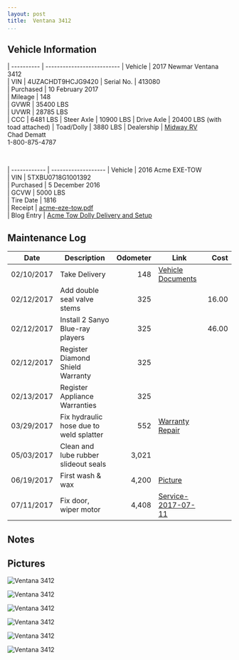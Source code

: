```yaml
---
layout: post  
title:  Ventana 3412
...
```


## Vehicle Information

| ---------- | -------------------------- 
| Vehicle    | 2017 Newmar Ventana 3412                                               
| VIN        | 4UZACHDT9HCJG9420
| Serial No. | 413080                                                                 
| Purchased  | 10 February 2017                                                       
| Mileage    | 148                                                                    
| GVWR       | 35400 LBS                                                              
| UVWR       | 28785 LBS                                                              
| CCC        | 6481  LBS
| Steer Axle | 10900 LBS
| Drive Axle | 20400 LBS (with toad attached)
| Toad/Dolly | 3880  LBS
| Dealership | [Midway RV](http://www.midwayrv.com/)<br>Chad Dematt<br>1-800-875-4787 

&nbsp;

| ------------ | ------------------- 
| Vehicle      | 2016 Acme EXE-TOW                                                        
| VIN          | 5TXBU0718G1001392                                                        
| Purchased    | 5 December 2016                                                          
| GCVW         | 5000 LBS                                                                 
| Tire Date    | 1816                                                                     
| Receipt      | [acme-eze-tow.pdf](/artifacts/acme-eze-tow.pdf)                          
| Blog Entry   | [Acme Tow Dolly Delivery and Setup](/acme-tow-dolly-delivery-and-setup/) 

## Maintenance Log

| Date       | Description                             | Odometer | Link                       | Cost     
| ---------- | --------------------------------------- | -------: | -------------------------- | -------: 
| 02/10/2017 | Take Delivery                           |     148  | [Vehicle Documents][1]     |  
| 02/12/2017 | Add double seal valve stems             |     325  |                            |   16.00  
| 02/12/2017 | Install 2 Sanyo Blue-ray players        |     325  |                            |   46.00  
| 02/12/2017 | Register Diamond Shield Warranty        |     325  |                            |          
| 02/13/2017 | Register Appliance Warranties           |     325  |                            |          
| 03/29/2017 | Fix hydraulic hose due to weld splatter |     552  | [Warranty Repair][2]       |
| 05/03/2017 | Clean and lube rubber slideout seals    |    3,021 |                            |
| 06/19/2017 | First wash & wax                        |    4,200 | [Picture][3]                          |
| 07/11/2017 | Fix door, wiper motor                   |    4,408 | [Service-2017-07-11][4]
## Notes


## Pictures


![Ventana 3412](http://i.imgur.com/QaxDwt9.jpg)

![Ventana 3412](http://i.imgur.com/8oaabGt.jpg)

![Ventana 3412](http://i.imgur.com/qpkJvn0.jpg)

![Ventana 3412](http://i.imgur.com/FyQFti3.jpg)

![Ventana 3412](http://i.imgur.com/hEFctBf.jpg)

![Ventana 3412](http://i.imgur.com/CQCgs8r.jpg)

[1]: /artifacts/NewmarVentanaTitleDocuments.pdf
[2]: /artifacts/warrenty-repair.protected.pdf
[3]: https://goo.gl/photos/PvhcmT8m4j9nsFdQ9
[4]: /artifacts/service-2017-07-11.pdf